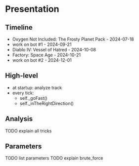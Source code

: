 # Presentation

## Timeline

- Oxygen Not Included: The Frosty Planet Pack - 2024-07-18
- work on bot #1 - 2024-09-21
- Diablo IV: Vessel of Hatred - 2024-10-08
- Factory: Space Age - 2024-10-21
- work on bot #2 - 2024-12-01

## High-level

- at startup: analyze track
- every tick:
    - self._goFast()
    - self._inTheRightDirection()

## Analysis

TODO explain all tricks

## Parameters

TODO list parameters
TODO explain brute_force